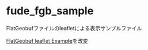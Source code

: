 # fude_fgb_sample
FlatGeobufファイルのleafletによる表示サンプルファイル

[FlatGeobuf leaflet Example](https://flatgeobuf.org/examples/leaflet/)を改変